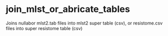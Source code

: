 # join_mlst_or_abricate_tables
Joins nullabor mlst2.tab files into mlst2 super table (csv), or resistome.csv files into super resistome table (csv)
